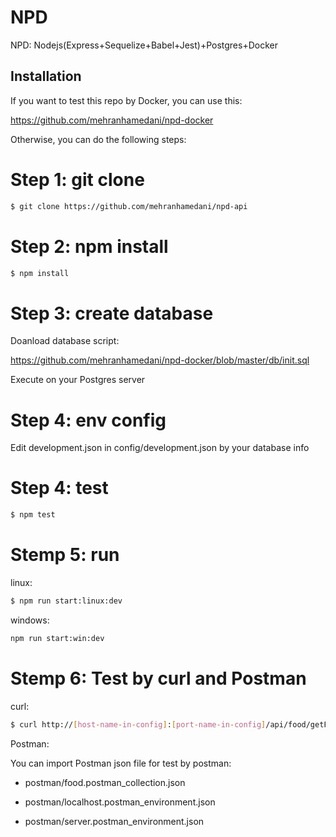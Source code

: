 # NPD

NPD: Nodejs(Express+Sequelize+Babel+Jest)+Postgres+Docker

## Installation

If you want to test this repo by Docker, you can use this:

https://github.com/mehranhamedani/npd-docker

Otherwise, you can do the following steps:

# Step 1: git clone

```bash
$ git clone https://github.com/mehranhamedani/npd-api
```

# Step 2: npm install

```bash
$ npm install
```

# Step 3: create database

Doanload database script:

https://github.com/mehranhamedani/npd-docker/blob/master/db/init.sql

Execute on your Postgres server

# Step 4: env config

Edit development.json in config/development.json by your database info

# Step 4: test

```bash
$ npm test
```

# Stemp 5: run

linux: 

```bash
$ npm run start:linux:dev
```

windows: 

```cmd
npm run start:win:dev
```

# Stemp 6: Test by curl and Postman

curl:

```bash
$ curl http://[host-name-in-config]:[port-name-in-config]/api/food/getFoods
```

Postman:

You can import Postman json file for test by postman:

  * postman/food.postman_collection.json

  * postman/localhost.postman_environment.json

  * postman/server.postman_environment.json

